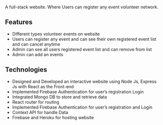 A full-stack website. Where Users can register any event volunteer network.

## Features
* Different types volunteer events on website
* Users can register any event and can see their own registered event list and can cancel anytime
* Admin can see all users registered event list and can remove from list
* Admin can add an events

## Technologies
*	Designed and Developed an interactive website using Node Js, Express Js with React as the Front-end
*	Implemented Firebase Authentication for user’s registration Login
*	Integrated Mongo DB to store and retrieve data
* React router for routing 
* Implemented Firebase Authentication for user’s registration and Login
* Context API for handle Data
* Firebase and Heroku for hosting website
